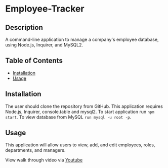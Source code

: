 # Employee-Tracker


## Description 
A command-line application to manage a company's employee database, using Node.js, Inquirer, and MySQL2.

## Table of Contents
* [Installation](#installation)
* [Usage](#usage)


## Installation 
The user should clone the repository from GitHub. This application requires Node.js, Inquirer, console.table and mysql2. To start application run `npm start`. To view database from MySQL `run mysql -u root -p`. 

## Usage 
This application will allow users to view, add, and edit employees, roles, departments, and managers. 

View walk through video via [Youtube](https://youtu.be/vrmu34Kvl5g)
